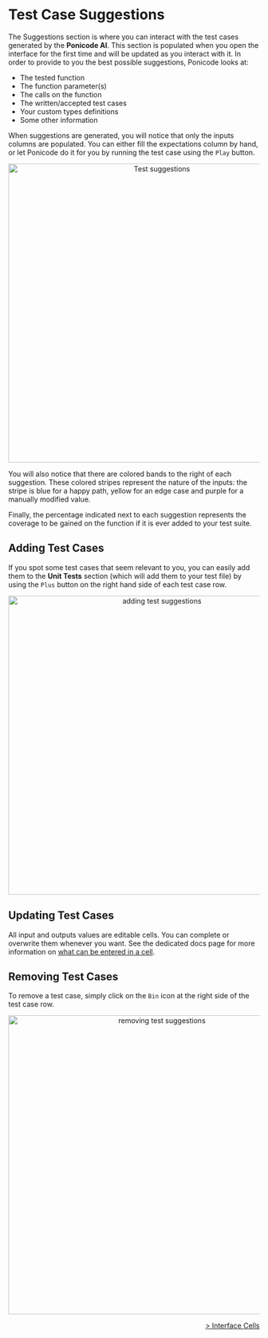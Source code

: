 # Test Case Suggestions

The Suggestions section is where you can interact with the test cases generated by the **Ponicode AI**. This section is populated when you open the interface for the first time and will be updated as you interact with it. In order to provide to you the best possible suggestions, Ponicode looks at:

- The tested function
- The function parameter(s)
- The calls on the function
- The written/accepted test cases
- Your custom types definitions
- Some other information

When suggestions are generated, you will notice that only the inputs columns are populated. You can either fill the expectations column by hand, or let Ponicode do it for you by running the test case using the <i class="fas fa-play" style="color:green"></i>`Play` button.

<p align="center">
    <img src="ut_extension/gui_test/images/suggestions_1.png" alt="Test suggestions" width="600"/>
</p>

You will also notice that there are colored bands to the right of each suggestion. These colored stripes represent the nature of the inputs: the stripe is blue for a happy path, yellow for an edge case and purple for a manually modified value.

Finally, the percentage indicated next to each suggestion represents the coverage to be gained on the function if it is ever added to your test suite.

## Adding Test Cases
If you spot some test cases that seem relevant to you, you can easily add them to the **Unit Tests** section (which will add them to your test file) by using the <i class="fas fa-plus" style="color:green"></i>`Plus` button on the right hand side of each test case row.

<p align="center">
    <img src="ut_extension/gui_test/images/suggestions_2.png" alt="adding test suggestions" width="600"/>
</p>

## Updating Test Cases
All input and outputs values are editable cells. You can complete or overwrite them whenever you want. See the dedicated docs page for more information on [what can be entered in a cell](ut_extension/gui_test/cell.md).

## Removing Test Cases
To remove a test case, simply click on the <i class="fas fa-trash-alt" style="color:gray"></i>`Bin` icon at the right side of the test case row.

<p align="center">
    <img src="ut_extension/gui_test/images/suggestions_3.png" alt="removing test suggestions" width="600"/>
</p>


<div align="right">
    <a href="#/ut_extension/gui_test/cell.md" >
        > Interface Cells
    </a>
</div>